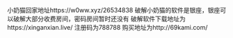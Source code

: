 小奶猫回家地址https://w0ww.xyz/26534838
破解小奶猫的软件是银座，银座可以破解大部分收费房间，密码房间暂时还没有
破解软件下载地址为https://xinganxian.live/
注册码为788788
购买地址为http://69kami.com/

